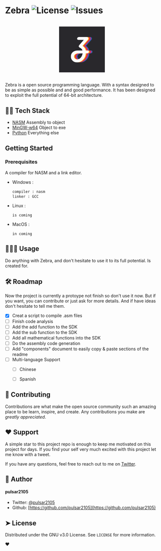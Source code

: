 <!-- PROJECT SHIELDS -->

Zebra ![License](https://img.shields.io/github/license/pulsar2105/Zebra?style=plastic)</a> ![Issues](https://img.shields.io/github/issues/pulsar2105/Zebra)</a>
===============

<!-- PROJECT LOGO -->
<br />
<div align="center">
  <a href="https://github.com/PULSAR2105/Zebra">
    <img src="logo/icon_v2.0.png" alt="Logo" width="150" height="150">
  </a>
</div>

<!-- description -->
##
Zebra is a open source programming language. With a syntax designed to be as simple as possible and and good performance.
It has been designed to exploit the full potential of 64-bit architecture.

## 👨‍🔧 Tech Stack
- [NASM](https://nasm.us/) Assembly to object
- [MinGW-w64](https://mingw-w64.org/) Object to exe
- [Python](python.org) Everything else

<!-- GETTING STARTED -->
## Getting Started

### Prerequisites

A compiler for NASM and a link editor.

* Windows :
  ```
  compiler : nasm
  linker : GCC
  ```
* Linux :
  ```
  is coming
  ```
* MacOS :
  ```
  in coming
  ```


## 🧑🏻‍💻 Usage
Do anything with Zebra, and don't hesitate to use it to its full potential. Is created for.
<!--
```python
print("Hello World!")
```
-->

## 🛠️ Roadmap

Now the project is currently a protoype not finish so don't use it now.
But if you want, you can contribute or just ask for more details.
And if have ideas don't hesitate to tell me them.

- [x] Creat a script to compile .asm files
- [ ] Finish code analysis
- [ ] Add the add function to the SDK
- [ ] Add the sub function to the SDK
- [ ] Add all mathematical functions into the SDK
- [ ] Do the assembly code generation
- [ ] Add "components" document to easily copy & paste sections of the readme
- [ ] Multi-language Support
    - [ ] Chinese
    - [ ] Spanish


## 🍰 Contributing
Contributions are what make the open source community such an amazing place to be learn, inspire, and create. Any contributions you make are _greatly appreciated_.

## ❤️ Support
A simple star to this project repo is enough to keep me motivated on this project for days. If you find your self very much excited with this project let me know with a tweet.

If you have any questions, feel free to reach out to me on [Twitter](https://twitter.com/pulsar2105).

## 🙇 Author
#### pulsar2105
- Twitter: [@pulsar2105](https://twitter.com/pulsar2105)
- Github: [https://github.com/pulsar2105](https://github.com/pulsar2105)

## ➤ License
Distributed under the GNU v3.0 License. See `LICENSE` for more information.

❤️